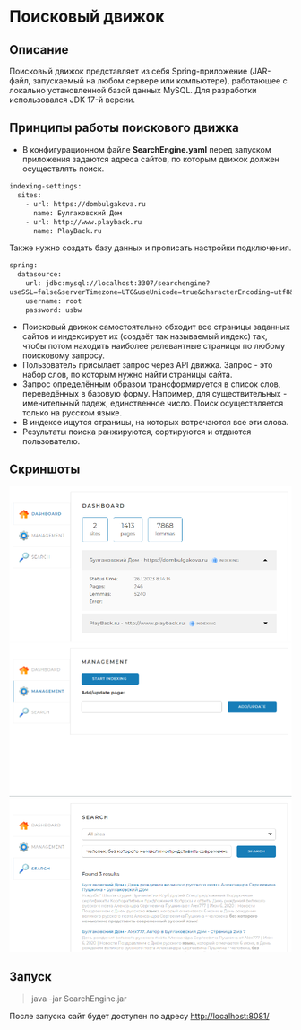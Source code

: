 # Поисковый движок


## Описание

Поисковый движок представляет из себя Spring-приложение (JAR-файл, запускаемый на любом сервере или компьютере), работающее с локально установленной базой данных MySQL.
Для разработки использовался JDK 17-й версии.


## Принципы работы поискового движка

- В конфигурационном файле **SearchEngine.yaml** перед запуском приложения задаются адреса сайтов, по которым движок должен осуществлять поиск.
```
indexing-settings:
  sites:
    - url: https://dombulgakova.ru
      name: Булгаковский Дом
    - url: http://www.playback.ru
      name: PlayBack.ru
```

Также нужно создать базу данных и прописать настройки подключения.
```
spring:
  datasource:
    url: jdbc:mysql://localhost:3307/searchengine?useSSL=false&serverTimezone=UTC&useUnicode=true&characterEncoding=utf8&allowPublicKeyRetrieval=true
    username: root
    password: usbw
```

- Поисковый движок самостоятельно обходит все страницы заданных сайтов и индексирует их (создаёт так называемый индекс) так, чтобы потом находить наиболее релевантные страницы по любому поисковому запросу.
- Пользователь присылает запрос через API движка. Запрос - это набор слов, по которым нужно найти страницы сайта.
- Запрос определённым образом трансформируется в список слов, переведённых в базовую форму. Например, для существительных - именительный падеж, единственное число. Поиск осуществляется только на русском языке.
- В индексе ищутся страницы, на которых встречаются все эти слова.
- Результаты поиска ранжируются, сортируются и отдаются пользователю.


## Скриншоты

![Dashboard](img/0.png)
![Management](img/1.png)
![Search](img/2.png)


## Запуск
> java -jar SearchEngine.jar

После запуска сайт будет доступен по адресу [http://localhost:8081/](http://localhost:8081/)
